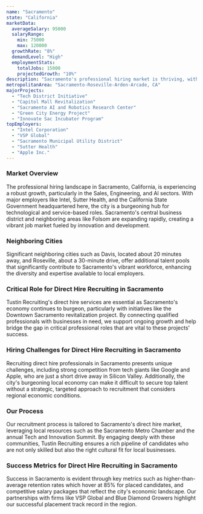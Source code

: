```yaml
---
name: "Sacramento"
state: "California"
marketData:
  averageSalary: 95000
  salaryRange:
    min: 75000
    max: 120000
  growthRate: "8%"
  demandLevel: "High"
  employmentStats:
    totalJobs: 15000
    projectedGrowth: "10%"
description: "Sacramento's professional hiring market is thriving, with significant growth in AI and Engineering roles."
metropolitanArea: "Sacramento-Roseville-Arden-Arcade, CA"
majorProjects:
  - "Tech District Initiative"
  - "Capitol Mall Revitalization"
  - "Sacramento AI and Robotics Research Center"
  - "Green City Energy Project"
  - "Innovate Sac Incubator Program"
topEmployers:
  - "Intel Corporation"
  - "VSP Global"
  - "Sacramento Municipal Utility District"
  - "Sutter Health"
  - "Apple Inc."
---
```


### Market Overview
The professional hiring landscape in Sacramento, California, is experiencing a robust growth, particularly in the Sales, Engineering, and AI sectors. With major employers like Intel, Sutter Health, and the California State Government headquartered here, the city is a burgeoning hub for technological and service-based roles. Sacramento's central business district and neighboring areas like Folsom are expanding rapidly, creating a vibrant job market fueled by innovation and development.
### Neighboring Cities
Significant neighboring cities such as Davis, located about 20 minutes away, and Roseville, about a 30-minute drive, offer additional talent pools that significantly contribute to Sacramento's vibrant workforce, enhancing the diversity and expertise available to local employers.

### Critical Role for Direct Hire Recruiting in Sacramento
Tustin Recruiting's direct hire services are essential as Sacramento's economy continues to burgeon, particularly with initiatives like the Downtown Sacramento revitalization project. By connecting qualified professionals with businesses in need, we support ongoing growth and help bridge the gap in critical professional roles that are vital to these projects' success.

### Hiring Challenges for Direct Hire Recruiting in Sacramento
Recruiting direct hire professionals in Sacramento presents unique challenges, including strong competition from tech giants like Google and Apple, who are just a short drive away in Silicon Valley. Additionally, the city's burgeoning local economy can make it difficult to secure top talent without a strategic, targeted approach to recruitment that considers regional economic conditions.

### Our Process
Our recruitment process is tailored to Sacramento's direct hire market, leveraging local resources such as the Sacramento Metro Chamber and the annual Tech and Innovation Summit. By engaging deeply with these communities, Tustin Recruiting ensures a rich pipeline of candidates who are not only skilled but also the right cultural fit for local businesses.

### Success Metrics for Direct Hire Recruiting in Sacramento
Success in Sacramento is evident through key metrics such as higher-than-average retention rates which hover at 85% for placed candidates, and competitive salary packages that reflect the city's economic landscape. Our partnerships with firms like VSP Global and Blue Diamond Growers highlight our successful placement track record in the region.